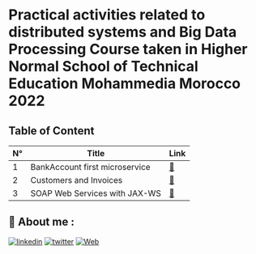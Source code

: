 
# Practical activities related to distributed systems and Big Data Processing Course taken in Higher Normal School of Technical Education Mohammedia Morocco 2022

## Table of Content

|           N°              |                     Title                     |          Link        |
|     -----------------    |        ----------------------------------     |       ---------      |
|           1            |            BankAccount first microservice         | [:link:](bank-account-microservice "") |
|           2            |            Customers and Invoices         | [:link:](customers-and-invoices "") |
|           3            |            SOAP Web Services with JAX-WS        | [:link:](soap-web-services-with-jax-ws "") |



## 🔗 About me :
[![linkedin](https://img.shields.io/badge/linkedin-0A66C2?style=for-the-badge&logo=linkedin&logoColor=white)](https://www.linkedin.com/in/hamzaaitbenyissa/)
[![twitter](https://img.shields.io/badge/twitter-1DA1F2?style=for-the-badge&logo=twitter&logoColor=white)](https://twitter.com/h_aitbenyissa)
[![Web](https://img.shields.io/badge/web-1DA1F2?style=for-the-badge&logo=web)](https://benyissa.com)
